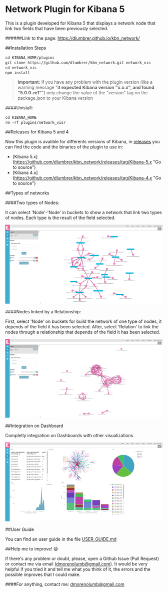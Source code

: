# Network Plugin for Kibana 5

This is a plugin developed for Kibana 5 that displays a network node that link two fields that have been previously selected.

######Link to the page: https://dlumbrer.github.io/kbn_network/

##Installation Steps

```
cd KIBANA_HOME/plugins
git clone https://github.com/dlumbrer/kbn_network.git network_vis
cd network_vis
npm install
```
> **Important:** If you have any problem with the plugin version (like a warning message "**it expected Kibana version "x.x.x", and found "5.0.0-rc1"**") only change the value of the "version" tag on the package.json to your Kibana version


####Unistall:
```
cd KIBANA_HOME
rm -rf plugins/network_vis/
```

##Releases for Kibana 5 and 4

Now this plugin is avalible for differents versions of Kibana, in [releases](https://github.com/dlumbrer/kbn_network/releases "Go to releases!") you can find the code and the binaries of the plugin to use in:
* [Kibana 5.x] (https://github.com/dlumbrer/kbn_network/releases/tag/Kibana-5.x "Go to source")
* [Kibana 4.x] (https://github.com/dlumbrer/kbn_network/releases/tag/Kibana-4.x "Go to source")

##Types of networks

####Two types of Nodes:

It can select 'Node'-'Node' in buckets to show a network that link two types of nodes. Each type is the result of the field selected.

![Screenshot](images/Easy.png)

####Nodes linked by a Relationship:

First, select 'Node' on buckets for build the network of one type of nodes, it depends of the field it has been selected. After, select 'Relation' to link the nodes through a relationship that depends of the field it has been selected.

![Screenshot](images/Types.png)

##Integration on Dashboard

Completly integration on Dashboards with other visualizations.

![Screenshot](images/Dashboard.png)

##User Guide

You can find an user guide in the file [USER_GUIDE.md](https://github.com/dlumbrer/kbn_network/blob/master/USER_GUIDE.md "Go to the user guide!")

##Help me to improve! :smile:

If there's any problem or doubt, please, open a Github Issue (Pull Request) or contact me via email (dmorenolumb@gmail.com). It would be very helpful if you tried it and tell me what you think of it, the errors and the possible improves that I could make.


####For anything, contact me: dmorenolumb@gmail.com
